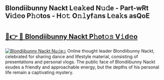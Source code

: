 ## Blondiibunny Nackt L𝚎a𝚔ed N𝚞𝚍e - Part-wRt Vi𝚍𝚎o P𝚑𝚘tos - H𝚘𝚝 O𝚗𝚕yf𝚊ns L𝚎a𝚔s asQoE

# <h2><a href="http://kff6bt4.oniu.top/?m=Blondiibunny+Nackt">🔗👉 🔴 Blondiibunny Nackt P𝚑ot𝚘𝚜 V𝚒d𝚎o</a></h2>

[![Blondiibunny Nackt Nu𝚍e𝚜](https://i.imgur.com/0qMVB7G.gif)](http://kff6bt4.oniu.top/?m=Blondiibunny+Nackt)
Online thought leader Blondiibunny Nackt, celebrated for sharing dance and lifestyle material, consisting of presentations and personal vlogs. The public face of Blondiibunny Nackt exudes a friendly and approachable energy, but the depths of his personal life remain a captivating mystery.  
